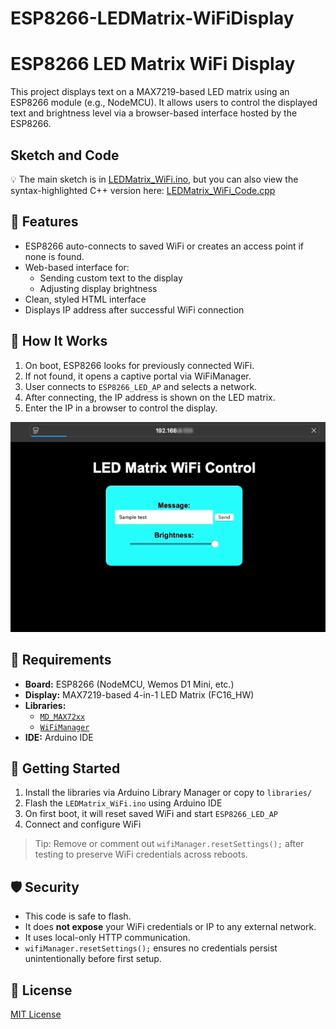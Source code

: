 # ESP8266-LEDMatrix-WiFiDisplay
# ESP8266 LED Matrix WiFi Display

This project displays text on a MAX7219-based LED matrix using an ESP8266 module (e.g., NodeMCU). It allows users to control the displayed text and brightness level via a browser-based interface hosted by the ESP8266.

## Sketch and Code
💡 The main sketch is in [LEDMatrix_WiFi.ino](LEDMatrix_WiFi.ino), but you can also view the syntax-highlighted C++ version here: [LEDMatrix_WiFi_Code.cpp](ESP8266_LED_Matrix_code.cpp)


## 🔧 Features

- ESP8266 auto-connects to saved WiFi or creates an access point if none is found.
- Web-based interface for:
  - Sending custom text to the display
  - Adjusting display brightness
- Clean, styled HTML interface
- Displays IP address after successful WiFi connection

## 📱 How It Works

1. On boot, ESP8266 looks for previously connected WiFi.
2. If not found, it opens a captive portal via WiFiManager.
3. User connects to `ESP8266_LED_AP` and selects a network.
4. After connecting, the IP address is shown on the LED matrix.
5. Enter the IP in a browser to control the display.

![Web Interface](Screenshots/Web_interface_LED.png)

## 🧰 Requirements

- **Board:** ESP8266 (NodeMCU, Wemos D1 Mini, etc.)
- **Display:** MAX7219-based 4-in-1 LED Matrix (FC16_HW)
- **Libraries:**
  - [`MD_MAX72xx`](https://github.com/MajicDesigns/MD_MAX72XX)
  - [`WiFiManager`](https://github.com/tzapu/WiFiManager)
- **IDE:** Arduino IDE

## 🚀 Getting Started

1. Install the libraries via Arduino Library Manager or copy to `libraries/`
2. Flash the `LEDMatrix_WiFi.ino` using Arduino IDE
3. On first boot, it will reset saved WiFi and start `ESP8266_LED_AP`
4. Connect and configure WiFi

> Tip: Remove or comment out `wifiManager.resetSettings();` after testing to preserve WiFi credentials across reboots.

## 🛡️ Security

- This code is safe to flash.
- It does **not expose** your WiFi credentials or IP to any external network.
- It uses local-only HTTP communication.
- `wifiManager.resetSettings();` ensures no credentials persist unintentionally before first setup.

## 📄 License

[MIT License](LICENSE)

